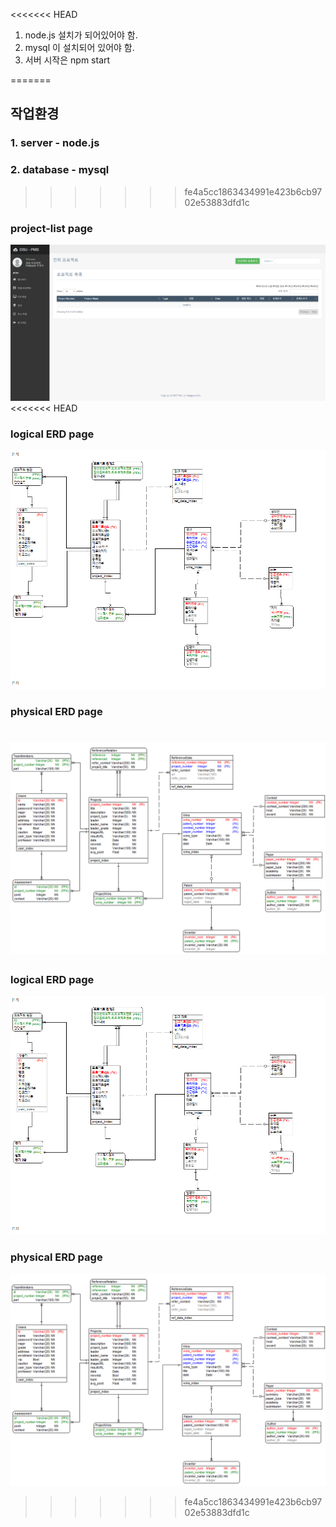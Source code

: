<<<<<<< HEAD
1. node.js 설치가 되어있어야 함.
2. mysql 이 설치되어 있어야 함.
3. 서버 시작은 npm start

=======
## 작업환경
### 1. server - node.js
### 2. database - mysql
>>>>>>> fe4a5cc1863434991e423b6cb9702e53883dfd1c

###
### project-list page
![mainpage](./demo-images/mainpage.png)
<<<<<<< HEAD
###
### logical ERD page
![erd12-5](./demo-images/erd12-5.png)
###
### physical ERD page
![erd12-5e](./demo-images/erd12-5e.PNG)
=======

###
### logical ERD page
![erd12-5](./demo-images/erd12-5.png)

###
### physical ERD page
![erd12-5e](./demo-images/erd12-5e.PNG)
>>>>>>> fe4a5cc1863434991e423b6cb9702e53883dfd1c
